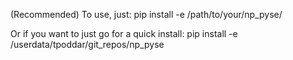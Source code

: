 (Recommended) To use, just: 
pip install -e /path/to/your/np_pyse/

Or if you want to just go for a quick install:
pip install -e /userdata/tpoddar/git_repos/np_pyse
